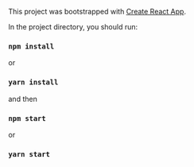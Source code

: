 This project was bootstrapped with [Create React App](https://github.com/facebookincubator/create-react-app).

In the project directory, you should run:

### `npm install` 

or 

### `yarn install` 

and then 

### `npm start` 

or 

### `yarn start` 
